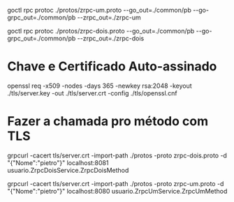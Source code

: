 goctl rpc protoc ./protos/zrpc-um.proto --go_out=./common/pb --go-grpc_out=./common/pb --zrpc_out=./zrpc-um

goctl rpc protoc ./protos/zrpc-dois.proto --go_out=./common/pb --go-grpc_out=./common/pb --zrpc_out=./zrpc-dois


# Chave e Certificado Auto-assinado
openssl req -x509 -nodes -days 365 -newkey rsa:2048 -keyout ./tls/server.key -out ./tls/server.crt -config ./tls/openssl.cnf


# Fazer a chamada pro método com TLS
grpcurl -cacert tls/server.crt -import-path ./protos -proto zrpc-dois.proto -d "{\"Nome\":\"pietro\"}" localhost:8081 usuario.ZrpcDoisService.ZrpcDoisMethod

grpcurl -cacert tls/server.crt -import-path ./protos -proto zrpc-um.proto -d "{\"Nome\":\"pietro\"}" localhost:8080 usuario.ZrpcUmService.ZrpcUmMethod